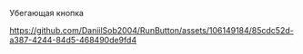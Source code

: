 Убегающая кнопка

https://github.com/DaniilSob2004/RunButton/assets/106149184/85cdc52d-a387-4244-84d5-468490de9fd4
